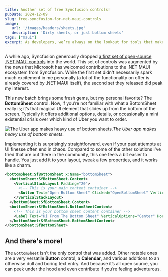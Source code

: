 ```yaml
---
title: Another set of free Syncfusion controls!
pubDate: 2024-12-09
slug: free-syncfusion-for-net-maui-controls
image: 
   url: '/images/headers/sheets.jpg'
   description: 'Dirty sheets, or just bottom sheets'
tags: ["maui"]
excerpt: As developers, we’re always on the lookout for tools that make our lives easier, streamline our workflows, and, let’s face it, cut down the time we spend banging our heads on the keyboard.
---
```


A while ago, Syncfusion generously dropped [a first set of open-source .NET MAUI controls](https://help.syncfusion.com/maui-toolkit/introduction/overview) into the world. This set of controls was augmented by the news that Microsoft has welcomed contributions to the .NET MAUI ecosystem from Syncfusion. While the first set didn't necessarily spark much excitement in me personally (a lot of the functionality on offer is already covered by .NET MAUI itself), the second set they released did peak my interest.

This new batch brings some fresh gems, but my personal favorite? The **BottomSheet** control. Now, if you’re not familiar with what a BottomSheet really is; it’s that magical UI element that slides up from the bottom of the screen. Typically it offers additional options, details, or occasionally a mini existential crisis over which kind of Uber you want to order.

![The Uber app makes heavy use of bottom sheets.](/images/posts/uber-app.jpg)*The Uber app makes heavy use of bottom sheets.*

Implementing it is surprisingly straightforward, even if your past attempts at UI finesse often end in chaos. Compared to some of the other solutions I've tried that are out there in the community, this one feels a bit easier to handle. You just add it to your layout, tweak a few properties, and it works like a charm. 

```xml
<bottomSheet:SfBottomSheet x:Name="bottomSheet">
  <bottomSheet:SfBottomSheet.Content>
    <VerticalStackLayout Padding="20">
      <!-- This is your main content container -->
      <Button Text="Open Bottom Sheet" Clicked="OpenBottomSheet" VerticalOptions="Center" />
    </VerticalStackLayout>
  </bottomSheet:SfBottomSheet.Content>
  <bottomSheet:SfBottomSheet.BottomSheetContent>
    <!-- This is your bottom sheet content container -->
    <Label Text="Hi From The Bottom Sheet" VerticalOptions="Center" HorizontalOptions="Center" />
  </bottomSheet:SfBottomSheet.BottomSheetContent>
</bottomSheet:SfBottomSheet>
```
## And there's more!

The `BottomSheet` isn't the only control that was added. Other notable ones are a very versatile **Button** control, a **Calendar**, and various additions to an otherwise dull and boring text entry. And because it’s all open source, you can peek under the hood and even contribute if you’re feeling adventurous.